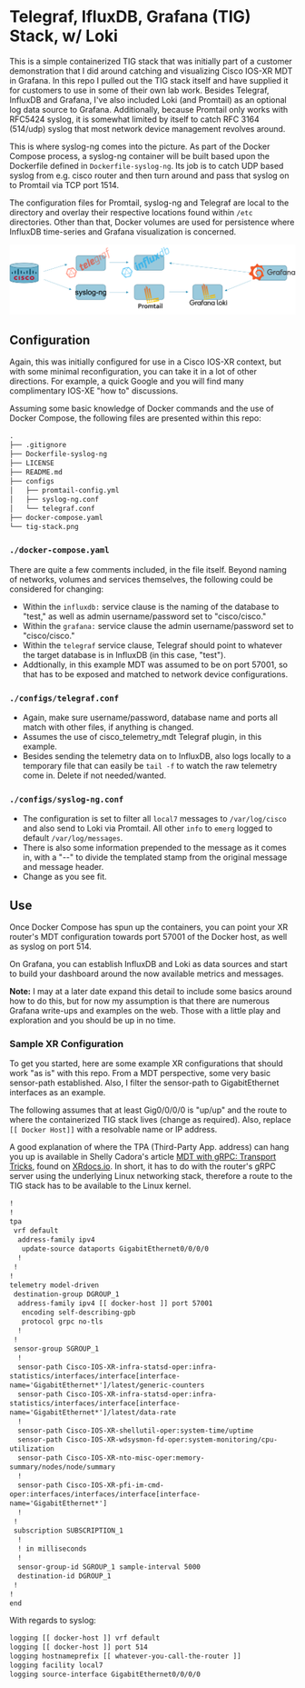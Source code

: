 # Telegraf, IfluxDB, Grafana (TIG) Stack, w/ Loki

This is a simple containerized TIG stack that was initially part of a customer demonstration that I did around catching and visualizing Cisco IOS-XR MDT in Grafana.  In this repo I pulled out the TIG stack itself and have supplied it for customers to use in some of their own lab work.  Besides Telegraf, InfluxDB and Grafana, I've also included Loki (and Promtail) as an optional log data source to Grafana.  Additionally, because Promtail only works with RFC5424 syslog, it is somewhat limited by itself to catch RFC 3164 (514/udp) syslog that most network device management revolves around.

This is where syslog-ng comes into the picture.  As part of the Docker Compose process, a syslog-ng container will be built based upon the Dockerfile defined in `Dockerfile-syslog-ng`.  Its job is to catch UDP based syslog from e.g. cisco router and then turn around and pass that syslog on to Promtail via TCP port 1514.

The configuration files for Promtail, syslog-ng and Telegraf are local to the directory and overlay their respective locations found within `/etc` directories.  Other than that, Docker volumes are used for persistence where InfluxDB time-series and Grafana visualization is concerned.

![TIG Stack](./tig-stack.png)

## Configuration

Again, this was initially configured for use in a Cisco IOS-XR context, but with some minimal reconfiguration, you can take it in a lot of other directions.  For example, a quick Google and you will find many complimentary IOS-XE "how to" discussions.

Assuming some basic knowledge of Docker commands and the use of Docker Compose, the following files are presented within this repo:

```
.
├── .gitignore
├── Dockerfile-syslog-ng
├── LICENSE
├── README.md
├── configs
│   ├── promtail-config.yml
│   ├── syslog-ng.conf
│   └── telegraf.conf
├── docker-compose.yaml
└── tig-stack.png
```

### `./docker-compose.yaml`

There are quite a few comments included, in the file itself.  Beyond naming of networks, volumes and services themselves, the following could be considered for changing:

- Within the `influxdb:` service clause is the naming of the database to "test," as well as admin username/password set to "cisco/cisco."
- Within the `grafana:` service clause the admin username/password set to "cisco/cisco."
- Within the `telegraf` service clause, Telegraf should point to whatever the target database is in InfluxDB (in this case, "test").
- Addtionally, in this example MDT was assumed to be on port 57001, so that has to be exposed and matched to network device configurations.


### `./configs/telegraf.conf`

- Again, make sure username/password, database name and ports all match with other files, if anything is changed.
- Assumes the use of cisco_telemetry_mdt Telegraf plugin, in this example.
- Besides sending the telemetry data on to InfluxDB, also logs locally to a temporary file that can easily be `tail -f` to watch the raw telemetry come in.  Delete if not needed/wanted.

### `./configs/syslog-ng.conf`

- The configuration is set to filter all `local7` messages to `/var/log/cisco` and also send to Loki via Promtail.  All other `info` to `emerg` logged to default `/var/log/messages`.
- There is also some information prepended to the message as it comes in, with a "--" to divide the templated stamp from the original message and message header.
- Change as you see fit.

## Use

Once Docker Compose has spun up the containers, you can point your XR router's MDT configuration towards port 57001 of the Docker host, as well as syslog on port 514.

On Grafana, you can establish InfluxDB and Loki as data sources and start to build your dashboard around the now available metrics and messages.

**Note:** I may at a later date expand this detail to include some basics around how to do this, but for now my assumption is that there are numerous Grafana write-ups and examples on the web.  Those with a little play and exploration and you should be up in no time.

### Sample XR Configuration

To get you started, here are some example XR configurations that should work "as is" with this repo.  From a MDT perspective, some very basic sensor-path established.  Also, I filter the sensor-path to GigabitEthernet interfaces as an example.



The following assumes that at least Gig0/0/0/0 is "up/up" and the route to where the containerized TIG stack lives (change as required).  Also, replace `[[ Docker Host]]` with a resolvable name or IP address.

A good explanation of where the TPA (Third-Party App. address) can hang you up is available in Shelly Cadora's article [MDT with gRPC: Transport Tricks](https://xrdocs.io/telemetry/tutorials/2017-05-05-mdt-with-grpc-transport-tricks), found on [XRdocs.io](https://xrdocs.io).  In short, it has to do with the router's gRPC server using the underlying Linux networking stack, therefore a route to the TIG stack has to be available to the Linux kernel. 

```
!
!
tpa
 vrf default
  address-family ipv4
   update-source dataports GigabitEthernet0/0/0/0
  !
 !
!
telemetry model-driven
 destination-group DGROUP_1
  address-family ipv4 [[ docker-host ]] port 57001
   encoding self-describing-gpb
   protocol grpc no-tls
  !
 !
 sensor-group SGROUP_1
  !
  sensor-path Cisco-IOS-XR-infra-statsd-oper:infra-statistics/interfaces/interface[interface-name='GigabitEthernet*']/latest/generic-counters
  sensor-path Cisco-IOS-XR-infra-statsd-oper:infra-statistics/interfaces/interface[interface-name='GigabitEthernet*']/latest/data-rate
  !
  sensor-path Cisco-IOS-XR-shellutil-oper:system-time/uptime
  sensor-path Cisco-IOS-XR-wdsysmon-fd-oper:system-monitoring/cpu-utilization
  sensor-path Cisco-IOS-XR-nto-misc-oper:memory-summary/nodes/node/summary
  !
  sensor-path Cisco-IOS-XR-pfi-im-cmd-oper:interfaces/interfaces/interface[interface-name='GigabitEthernet*']
  !
 !
 subscription SUBSCRIPTION_1
  !
  ! in milliseconds
  !
  sensor-group-id SGROUP_1 sample-interval 5000
  destination-id DGROUP_1
 !
!
end
```

With regards to syslog:

```
logging [[ docker-host ]] vrf default
logging [[ docker-host ]] port 514
logging hostnameprefix [[ whatever-you-call-the-router ]]
logging facility local7
logging source-interface GigabitEthernet0/0/0/0
```